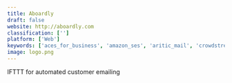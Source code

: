 ```yaml
---
title: Aboardly
draft: false 
website: http://aboardly.com
classification: ['']
platform: ['Web']
keywords: ['aces_for_business', 'amazon_ses', 'aritic_mail', 'crowdstream', 'customer.io', 'doppler_relay', 'intercom', 'jangosmtp', 'knowtify', 'livechat', 'mailgun', 'mandrill', 'nudgespot', 'onboard', 'postmark', 'realtime_email', 'smtpprovider', 'sendwithus', 'smartech', 'totalsend', 'vero']
image: logo.png
---
```

IFTTT for automated customer emailing